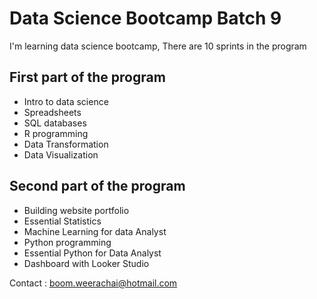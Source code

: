 # Data Science Bootcamp Batch 9

I'm learning data science bootcamp, There are 10 sprints in the program

## First part of the program

- Intro to data science
- Spreadsheets
- SQL databases
- R programming
- Data Transformation
- Data Visualization

## Second part of the program

- Building website portfolio
- Essential Statistics
- Machine Learning for data Analyst
- Python programming
- Essential Python for Data Analyst
- Dashboard with Looker Studio

Contact : boom.weerachai@hotmail.com
